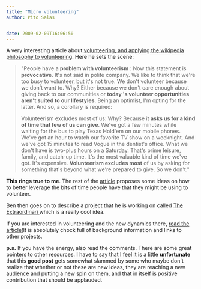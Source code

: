 ```yaml
---
title: "Micro volunteering"
author: Pito Salas


date: 2009-02-09T16:06:50
---
```




A very interesting article about [volunteering, and applying the wikipedia
philosophy to
volunteering](<http://www.techpresident.com/blog/entry/33677/information_age_volunteerism_open_sourced_crowdsourced>).
Here he sets the scene:

> "People have a **problem with volunteerism** : Now this statement is
> **provocative**. It's not said in polite company. We like to think that
> we're too busy to volunteer, but it's not true. We don't volunteer because
> we don't want to. Why? Either because we don't care enough about giving back
> to our communities or **today 's volunteer opportunities aren't suited to
> our lifestyles**. Being an optimist, I'm opting for the latter. And so, a
> corollary is required:
>
> Volunteerism excludes most of us: Why? Because it **asks us for a kind of
> time that few of us can give**. We've got a few minutes while waiting for
> the bus to play Texas Hold'em on our mobile phones. We've got an hour to
> watch our favorite TV show on a weeknight. And we've got 15 minutes to read
> Vogue in the dentist's office. What we don't have is two-plus hours on a
> Saturday. That's prime leisure, family, and catch-up time. It's the most
> valuable kind of time we've got. It's expensive. **Volunteerism excludes
> most** of us by asking for something that's beyond what we're prepared to
> give. So we don't."

**This rings true to me**. The rest of the
[article](<http://www.techpresident.com/blog/entry/33677/information_age_volunteerism_open_sourced_crowdsourced>)
proposes some ideas on how to better leverage the bits of time people have
that they might be using to volunteer.

Ben then goes on to describe a project that he is working on called [The
Extraordinari ](<http://www.theextraordinaries.org/>)which is a really cool
idea.

If you are interested in volunteering and the new dynamics there, [read the
article!](<http://www.techpresident.com/blog/entry/33677/information_age_volunteerism_open_sourced_crowdsourced>)It
is absolutely chock full of background information and links to other
projects.

**p.s.** If you have the energy, also read the comments. There are some great
pointers to other resources. I have to say that I feel it is a little
**unfortunate** that this **good post** gets somewhat slammed by some who
maybe don't realize that whether or not these are new ideas, they are reaching
a new audience and putting a new spin on them, and that in itself is positive
contribution that should be applauded.


